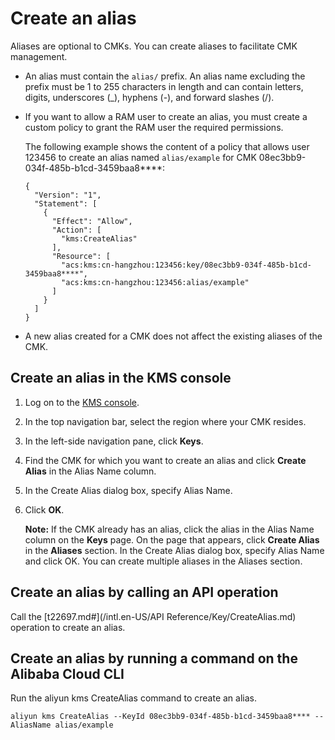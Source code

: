 # Create an alias

Aliases are optional to CMKs. You can create aliases to facilitate CMK management.

-   An alias must contain the `alias/` prefix. An alias name excluding the prefix must be 1 to 255 characters in length and can contain letters, digits, underscores \(\_\), hyphens \(-\), and forward slashes \(/\).
-   If you want to allow a RAM user to create an alias, you must create a custom policy to grant the RAM user the required permissions.

    The following example shows the content of a policy that allows user 123456 to create an alias named `alias/example` for CMK 08ec3bb9-034f-485b-b1cd-3459baa8\*\*\*\*:

    ```
    {
      "Version": "1",
      "Statement": [
        {
          "Effect": "Allow",
          "Action": [
            "kms:CreateAlias"
          ],
          "Resource": [
            "acs:kms:cn-hangzhou:123456:key/08ec3bb9-034f-485b-b1cd-3459baa8****",
            "acs:kms:cn-hangzhou:123456:alias/example"
          ]
        }
      ]
    }
    ```

-   A new alias created for a CMK does not affect the existing aliases of the CMK.

## Create an alias in the KMS console

1.  Log on to the [KMS console](https://kms.console.aliyun.com).

2.  In the top navigation bar, select the region where your CMK resides.

3.  In the left-side navigation pane, click **Keys**.

4.  Find the CMK for which you want to create an alias and click **Create Alias** in the Alias Name column.

5.  In the Create Alias dialog box, specify Alias Name.

6.  Click **OK**.

    **Note:** If the CMK already has an alias, click the alias in the Alias Name column on the **Keys** page. On the page that appears, click **Create Alias** in the **Aliases** section. In the Create Alias dialog box, specify Alias Name and click OK. You can create multiple aliases in the Aliases section.


## Create an alias by calling an API operation

Call the [t22697.md\#](/intl.en-US/API Reference/Key/CreateAlias.md) operation to create an alias.

## Create an alias by running a command on the Alibaba Cloud CLI

Run the aliyun kms CreateAlias command to create an alias.

```
aliyun kms CreateAlias --KeyId 08ec3bb9-034f-485b-b1cd-3459baa8**** --AliasName alias/example
```

